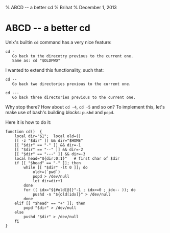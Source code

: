 % ABCD -- a better cd
% Brihat
% December 1, 2013

ABCD -- a better cd
===================

Unix's builtin `cd` command has a very nice feature:

```
cd -
   Go back to the direcotry previous to the current one.
   Same as: cd "$OLDPWD"
```

I wanted to extend this functionality, such that:


```
cd --
   Go back two directories previous to the current one.

cd ---
   Go back three directories previous to the current one.
```

Why stop there? How about `cd -4`, `cd -5` and so on?
To implement this, let's make use of bash's building blocks:
`pushd` and `popd`.

Here it is how to do it:

```shell
function cd()  {
    local dir="$1";  local old=()
    [[ -z "$dir" ]] && dir="$HOME"
    [[ "$dir" == "-" ]] && dir=-1
    [[ "$dir" == "--" ]] && dir=-2
    [[ "$dir" == "---" ]] && dir=-3
    local head="${dir:0:1}"   # first char of $dir
    if [[ "$head" == "-" ]]; then
        while [[ "$dir" -lt 0 ]]; do
            old+=(`pwd`)
            popd > /dev/null
            let dir=dir+1
        done
        for (( idx="${#old[@]}"-1 ; idx>=0 ; idx-- )); do
            pushd -n "${old[idx]}" > /dev/null
        done
    elif [[ "$head" == "+" ]]; then
        popd "$dir" > /dev/null
    else
        pushd "$dir" > /dev/null
    fi
}

```


